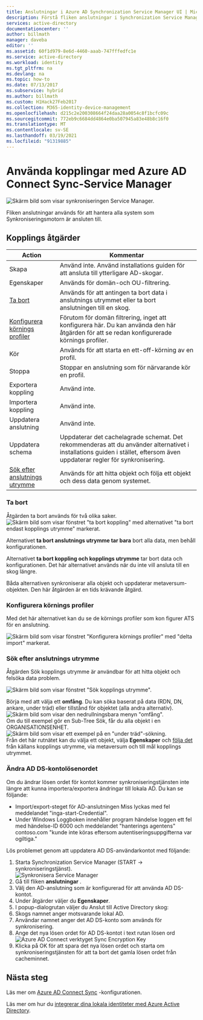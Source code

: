 ```yaml
---
title: Anslutningar i Azure AD Synchronization Service Manager UI | Microsoft Docs
description: Förstå fliken anslutningar i Synchronization Service Manager för Azure AD Connect.
services: active-directory
documentationcenter: ''
author: billmath
manager: daveba
editor: ''
ms.assetid: 60f1d979-8e6d-4460-aaab-747fffedfc1e
ms.service: active-directory
ms.workload: identity
ms.tgt_pltfrm: na
ms.devlang: na
ms.topic: how-to
ms.date: 07/13/2017
ms.subservice: hybrid
ms.author: billmath
ms.custom: H1Hack27Feb2017
ms.collection: M365-identity-device-management
ms.openlocfilehash: d215c2e200308664f24daa28a0054c8f1bcfc09c
ms.sourcegitcommit: 772eb9c6684dd4864e0ba507945a83e48b8c16f0
ms.translationtype: MT
ms.contentlocale: sv-SE
ms.lasthandoff: 03/19/2021
ms.locfileid: "91319885"
---
```

# <a name="using-connectors-with-the-azure-ad-connect-sync-service-manager"></a>Använda kopplingar med Azure AD Connect Sync-Service Manager

![Skärm bild som visar synkroniseringen Service Manager.](./media/how-to-connect-sync-service-manager-ui-connectors/connectors.png)

Fliken anslutningar används för att hantera alla system som Synkroniseringsmotorn är ansluten till.

## <a name="connector-actions"></a>Kopplings åtgärder
| Action | Kommentar |
| --- | --- |
| Skapa |Använd inte. Använd installations guiden för att ansluta till ytterligare AD-skogar. |
| Egenskaper |Används för domän-och OU-filtrering. |
| [Ta bort](#delete) |Används för att antingen ta bort data i anslutnings utrymmet eller ta bort anslutningen till en skog. |
| [Konfigurera körnings profiler](#configure-run-profiles) |Förutom för domän filtrering, inget att konfigurera här. Du kan använda den här åtgärden för att se redan konfigurerade körnings profiler. |
| Kör |Används för att starta en ett-off-körning av en profil. |
| Stoppa |Stoppar en anslutning som för närvarande kör en profil. |
| Exportera koppling |Använd inte. |
| Importera koppling |Använd inte. |
| Uppdatera anslutning |Använd inte. |
| Uppdatera schema |Uppdaterar det cachelagrade schemat. Det rekommenderas att du använder alternativet i installations guiden i stället, eftersom även uppdaterar regler för synkronisering. |
| [Sök efter anslutnings utrymme](#search-connector-space) |Används för att hitta objekt och följa ett objekt och dess data genom systemet. |

### <a name="delete"></a>Ta bort
Åtgärden ta bort används för två olika saker.  
![Skärm bild som visar fönstret "ta bort koppling" med alternativet "ta bort endast kopplings utrymme" markerat.](./media/how-to-connect-sync-service-manager-ui-connectors/connectordelete.png)

Alternativet **ta bort anslutnings utrymme tar bara** bort alla data, men behåll konfigurationen.

Alternativet **ta bort koppling och kopplings utrymme** tar bort data och konfigurationen. Det här alternativet används när du inte vill ansluta till en skog längre.

Båda alternativen synkroniserar alla objekt och uppdaterar metaversum-objekten. Den här åtgärden är en tids krävande åtgärd.

### <a name="configure-run-profiles"></a>Konfigurera körnings profiler
Med det här alternativet kan du se de körnings profiler som kon figurer ATS för en anslutning.

![Skärm bild som visar fönstret "Konfigurera körnings profiler" med "delta import" markerat.](./media/how-to-connect-sync-service-manager-ui-connectors/configurerunprofiles.png)

### <a name="search-connector-space"></a>Sök efter anslutnings utrymme
Åtgärden Sök kopplings utrymme är användbar för att hitta objekt och felsöka data problem.

![Skärm bild som visar fönstret "Sök kopplings utrymme".](./media/how-to-connect-sync-service-manager-ui-connectors/cssearch.png)

Börja med att välja ett **omfång**. Du kan söka baserat på data (RDN, DN, ankare, under träd) eller tillstånd för objektet (alla andra alternativ).  
![Skärm bild som visar den nedrullningsbara menyn "omfång".](./media/how-to-connect-sync-service-manager-ui-connectors/cssearchscope.png)  
Om du till exempel gör en Sub-Tree Sök, får du alla objekt i en ORGANISATIONSENHET.  
![Skärm bild som visar ett exempel på en "under träd"-sökning.](./media/how-to-connect-sync-service-manager-ui-connectors/cssearchsubtree.png)  
Från det här rutnätet kan du välja ett objekt, välja **Egenskaper** och [följa det](tshoot-connect-object-not-syncing.md) från källans kopplings utrymme, via metaversum och till mål kopplings utrymmet.

### <a name="changing-the-ad-ds-account-password"></a>Ändra AD DS-kontolösenordet
Om du ändrar lösen ordet för kontot kommer synkroniseringstjänsten inte längre att kunna importera/exportera ändringar till lokala AD.   Du kan se följande:

- Import/export-steget för AD-anslutningen Miss lyckas med fel meddelandet "inga-start-Credential".
- Under Windows Loggboken innehåller program händelse loggen ett fel med händelse-ID 6000 och meddelandet "hanterings agentens" contoso.com "kunde inte köras eftersom autentiseringsuppgifterna var ogiltiga."

Lös problemet genom att uppdatera AD DS-användarkontot med följande:


1. Starta Synchronization Service Manager (START → synkroniseringstjänst).
</br>![Synkronisera Service Manager](./media/how-to-connect-sync-service-manager-ui-connectors/startmenu.png)
2. Gå till fliken **anslutningar** .
3. Välj den AD-anslutning som är konfigurerad för att använda AD DS-kontot.
4. Under åtgärder väljer du **Egenskaper**.
5. I popup-dialogrutan väljer du Anslut till Active Directory skog:
6. Skogs namnet anger motsvarande lokal AD.
7. Användar namnet anger det AD DS-konto som används för synkronisering.
8. Ange det nya lösen ordet för AD DS-kontot i text rutan lösen ord ![ Azure AD Connect verktyget Sync Encryption Key](./media/how-to-connect-sync-service-manager-ui-connectors/key6.png)
9. Klicka på OK för att spara det nya lösen ordet och starta om synkroniseringstjänsten för att ta bort det gamla lösen ordet från cacheminnet.



## <a name="next-steps"></a>Nästa steg
Läs mer om [Azure AD Connect Sync](how-to-connect-sync-whatis.md) -konfigurationen.

Läs mer om hur du [integrerar dina lokala identiteter med Azure Active Directory](whatis-hybrid-identity.md).
